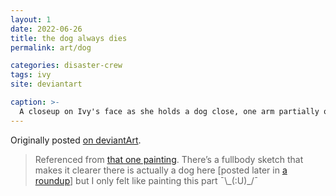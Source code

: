 ```yaml
---
layout: 1
date: 2022-06-26
title: the dog always dies
permalink: art/dog

categories: disaster-crew
tags: ivy
site: deviantart

caption: >-
  A closeup on Ivy's face as she holds a dog close, one arm partially obscuring her face. The visible expression is one of tearful fury.
---
```

Originally posted [on deviantArt](https://www.deviantart.com/a-flyleaf/art/gross-gritty-guy-918802014).

> Referenced from [that one painting](https://artincontext.org/fallen-angel-by-alexandre-cabanel/). There’s a fullbody sketch that makes it clearer there is actually a dog here \[posted later in [a roundup](https://www.deviantart.com/a-flyleaf/art/roundup-06-2022-hodge-of-podge-921010209)] but I only felt like painting this part <span style="display:inline-block;">¯\\\_(:U)_/¯</span>